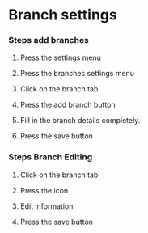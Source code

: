 # Branch settings

### Steps add branches





1. Press the settings menu
2. Press the branches settings menu
3. Click on the branch tab
4. Press the add branch button



1. Fill in the branch details completely.
2. Press the save button

### Steps Branch Editing





1. Click on the branch tab
2. Press the icon





1. Edit information
2. Press the save button
